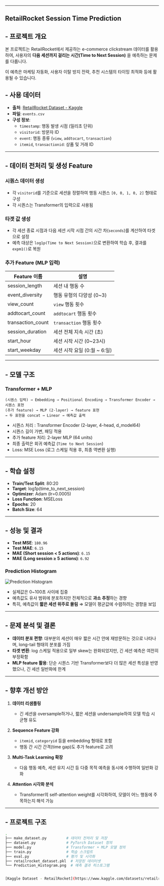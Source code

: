 
---


## RetailRocket Session Time Prediction

## - 프로젝트 개요

본 프로젝트는 RetailRocket에서 제공하는 e-commerce clickstream 데이터를 활용하여, 사용자의  **다음 세션까지 걸리는 시간(Time to Next Session)** 을 예측하는 문제를 다룹니다. 

이 예측은 마케팅 자동화, 사용자 이탈 방지 전략, 추천 시스템의 타이밍 최적화 등에 활용될 수 있습니다.



##  - 사용 데이터

- **출처**: [RetailRocket Dataset - Kaggle](https://www.kaggle.com/datasets/retailrocket/ecommerce-dataset)
- **파일**: `events.csv`
- **구성 정보**:
  - `timestamp`: 행동 발생 시점 (밀리초 단위)
  - `visitorid`: 방문자 ID
  - `event`: 행동 종류 (`view`, `addtocart`, `transaction`)
  - `itemid`, `transactionid`: 상품 및 거래 ID

---

## - 데이터 전처리 및 생성 Feature

### 시퀀스 데이터 생성
- 각 `visitorid`를 기준으로 세션을 정렬하여 행동 시퀀스 `[0, 0, 1, 0, 2]` 형태로 구성  
- 각 시퀀스는 Transformer의 입력으로 사용됨

### 타겟 값 생성
- 각 세션 종료 시점과 다음 세션 시작 시점 간의 시간 차(`seconds`)를 계산하여 타겟으로 설정  
- 예측 대상은 `log1p(Time to Next Session)`으로 변환하여 학습 후, 결과를 `expm1()`로 복원

### 추가 Feature (MLP 입력)
| Feature 이름         | 설명                                |
|----------------------|-------------------------------------|
| session_length       | 세션 내 행동 수                     |
| event_diversity      | 행동 유형의 다양성 (0~3)            |
| view_count           | `view` 행동 횟수                    |
| addtocart_count      | `addtocart` 행동 횟수               |
| transaction_count    | `transaction` 행동 횟수             |
| session_duration     | 세션 전체 지속 시간 (초)            |
| start_hour           | 세션 시작 시간 (0~23시)             |
| start_weekday        | 세션 시작 요일 (0:월 ~ 6:일)        |

---

## - 모델 구조

### Transformer + MLP

```text
(시퀀스 입력) → Embedding → Positional Encoding → Transformer Encoder → 시퀀스 표현
(추가 feature) → MLP (2-layer) → feature 표현
→ 두 표현을 concat → Linear → 예측값 출력
````

* 시퀀스 처리 : Transformer Encoder (2-layer, 4-head, d_model64)
* 시퀀스 길이 가변, 패딩 적용
* 추가 feature 처리: 2-layer MLP (64 units)
* 최종 출력은 회귀 예측값 (`Time to Next Session`)
* Loss: MSE Loss (로그 스케일 적용 후, 최종 역변환 실행)

---

## - 학습 설정

* **Train/Test Split**: 80:20
* **Target**: log1p(time\_to\_next\_session)
* **Optimizer**: Adam (lr=0.0005)
* **Loss Function**: MSELoss
* **Epochs**: 20
* **Batch Size**: 64

---

## - 성능 및 결과

* **Test MSE**: `180.96`
* **Test MAE**: `6.15`
* **MAE (Short session < 5 actions)**: `6.15`
* **MAE (Long session ≥ 5 actions)**: `6.92`

### Prediction Histogram

![Prediction Histogram](./Prediction_Histogram.png)

* 실제값은 0\~100초 사이에 집중
* 예측값도 유사 범위에 분포하지만 전체적으로 **과소 추정**하는 경향
* 특히, 예측값이 **짧은 세션 위주로 몰림** ⇒ 모델이 평균값에 수렴하려는 경향을 보임

---

## - 문제 분석 및 결론

* **데이터 분포 편향**: 대부분의 세션이 매우 짧은 시간 안에 재방문하는 것으로 나타나며, long-tail 형태의 분포를 가짐
* **타겟 변환**: log 스케일 적용으로 일부 skew는 완화되었지만, 긴 세션 예측은 여전히 부정확함
* **MLP feature 활용**: 단순 시퀀스 기반 Transformer보다 더 많은 세션 특성을 반영했으나, 긴 세션 일반화에 한계

---

## - 향후 개선 방안

1. **데이터 리샘플링**

   * 긴 세션을 oversample하거나, 짧은 세션을 undersample하여 모델 학습 시 균형 유도

2. **Sequence Feature 강화**

   * `itemid`, `categoryid` 등을 embedding 형태로 포함
   * 행동 간 시간 간격(time gap)도 추가 feature로 고려

3. **Multi-Task Learning 확장**

   * 다음 행동 예측, 세션 유지 시간 등 다중 목적 예측을 동시에 수행하여 일반화 강화

4. **Attention 시각화 분석**

   * Transformer의 self-attention weight를 시각화하여, 모델이 어느 행동에 주목하는지 해석 가능

---

## - 프로젝트 구조

```bash
.
├── make_dataset.py         # 데이터 전처리 및 저장
├── dataset.py              # PyTorch Dataset 정의
├── model.py                # Transformer + MLP 모델 정의
├── train.py                # 학습 스크립트
├── eval.py                 # 평가 및 시각화
├── retailrocket_dataset.pkl  # 저장된 데이터셋
└── Prediction_Histogram.png  # 예측 결과 히스토그램


[Kaggle Dataset - RetailRocket](https://www.kaggle.com/datasets/retailrocket/ecommerce-dataset)

